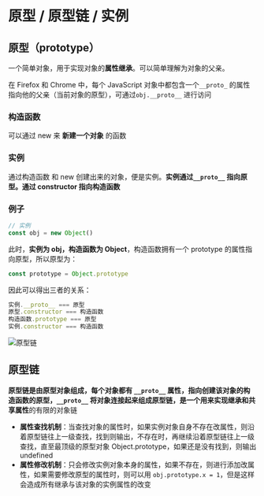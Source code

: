 # 原型 / 原型链 / 实例

## 原型（prototype）

一个简单对象，用于实现对象的**属性继承**。可以简单理解为对象的父亲。

在 Firefox 和 Chrome 中，每个 JavaScript 对象中都包含一个`__proto_` 的属性指向他的父亲（当前对象的原型），可通过`obj.__proto__` 进行访问



### 构造函数

可以通过 new 来 **新建一个对象** 的函数



### 实例

通过构造函数 和 new 创建出来的对象，便是实例。**实例通过`__proto__` 指向原型。通过 constructor 指向构造函数**



### 例子

```javascript
// 实例
const obj = new Object()
```

此时，**实例为 obj，构造函数为 Object**，构造函数拥有一个 prototype 的属性指向原型，所以原型为：

```javascript
const prototype = Object.prototype
```

因此可以得出三者的关系：

```javascript
实例.__proto__ === 原型
原型.constructor === 构造函数
构造函数.prototype === 原型
实例.constructor === 构造函数
```

![原型链](https://user-gold-cdn.xitu.io/2019/2/14/168e9d9b940c4c6f?imageslim)



## 原型链

**原型链是由原型对象组成，**每个对象都有 `__proto__` 属性，指向创建该对象的构造函数的原型，`__proto__` 将对象连接起来组成原型链，是一个用来**实现继承和共享属性**的有限的对象链

*   **属性查找机制**：当查找对象的属性时，如果实例对象自身不存在改属性，则沿着原型链往上一级查找，找到则输出，不存在时，再继续沿着原型链往上一级查找，直至最顶级的原型对象 Object.prototype，如果还是没有找到，则输出 undefined
*   **属性修改机制**：只会修改实例对象本身的属性，如果不存在，则进行添加改属性，如果需要修改原型的属性时，则可以用 `obj.prototype.x = 1`，但是这样会造成所有继承与该对象的实例属性的改变

